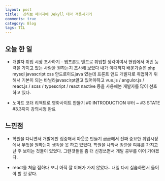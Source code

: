 ```yaml
---
layout: post
title:  깃허브 페이지에 Jekyll 테마 적용시기키
comments: true
category: Blog
tags: TIL
---
```



## 오늘 한 일  

+ 개발자 취업 시장 조사하기 - 웹프론트 앤드로 취업할 생각이여서 현업에서 어떤 능력을 가지고 있는 사람을 원하는지 조사해 보았다
내가 이때까지 배운기술은 php mysql javascript css 안드로이드java 였는데 프론트 앤드 개발자로 취업하기 위해서 기본이 되는 바닐라javascirpt알고 있어야하고 vue.js / angulor.js / react.js / scss / typescript / react nactive 등을 사용해본 개발자를 많이 선호하고 있다.


+ 노마드 코더 리액트로 영화사이트 만들기 #0 INTRODUCTION 부터 ~ #3 STATE #3.3까지 강의시청 완료  


## 느낀점 

+ 학원을 다니면서 개발에만 집중해서 아웃풋 만들기 급급해서 진짜 중요한 취업시장에서 무엇을 원하는지 생각을 못 하고 있었다.
학원을 나와서 잠깐을 여유를 가지고난 후 보이는 것들이 있었다.  그런것들을 좀 더 신경쓰면서 개발 공부를 이어 가야겠다.  

+ react를 처음 접하다 보니 아직 잘 이해가 가지 않았다.. 내일 다시 실습하면서 들어야 할 것 같다.